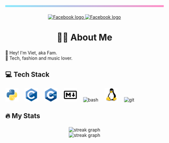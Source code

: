 <div align="center">
    <div style="width: 100%; height: 6px; background: linear-gradient(90deg, rgba(139,233,253,1) 0%, rgba(255,143,199,1) 100%);"></div>
</div>

###

<div align="center">
    <a href="https://facebook.com/phung.viet.68" target="_blank">
        <img src="https://img.shields.io/badge/Facebook-%231877F2.svg?logo=Facebook&logoColor=white" height="25" alt="Facebook logo"  />
    </a>
    <a href="https://instagram.com/Phunt_Vieg_" target="_blank">
        <img src="https://img.shields.io/badge/Instagram-%23E4405F.svg?logo=Instagram&logoColor=white" height="25" alt="Facebook logo"  />
    </a>
</div>

###

<h1 align="Center">👩‍💻  About Me</h1>

###

<p align="left">🤝 Hey! I'm Viet, aka Fam.<br>🐥 Tech, fashion and music lover.</p>

###

<h2 align="left">💻 Tech Stack</h2>

###

<p>
    <img src="https://raw.githubusercontent.com/devicons/devicon/master/icons/python/python-original.svg" alt="python" width="42" height="42" />
    <img width="12" />
    <img src="https://raw.githubusercontent.com/devicons/devicon/master/icons/c/c-original.svg" alt="c" width="42" height="42" />
    <img width="12" />
    <img src="https://raw.githubusercontent.com/devicons/devicon/master/icons/cplusplus/cplusplus-original.svg" alt="cplusplus" width="42" height="42" />
    <img width="12" />
    <img src="https://raw.githubusercontent.com/devicons/devicon/master/icons/markdown/markdown-original.svg" alt="markdown" width="42" height="42" />
    <img width="12" />
    <img src="https://www.vectorlogo.zone/logos/gnu_bash/gnu_bash-icon.svg" alt="bash" width="42" height="42" />
    <img width="12" />
    <img src="https://raw.githubusercontent.com/devicons/devicon/master/icons/linux/linux-original.svg" alt="linux" width="42" height="42" /></a>
    <img width="12" />
    <img src="https://www.vectorlogo.zone/logos/git-scm/git-scm-icon.svg" alt="git" width="42" height="42" />
</p>

###

<h2 align="left">🔥 My Stats</h2>

###

<div align="center">
    <img src="https://github-readme-stats.vercel.app/api?username=ViegPhunt&theme=dracula&hide_border=false&include_all_commits=false&count_private=false" height="150" alt="streak graph"  />
</div>

<div align="center">
    <img src="https://github-readme-stats.vercel.app/api/top-langs/?username=ViegPhunt&theme=dracula&hide_border=false&include_all_commits=false&count_private=false&layout=compact" height="150" alt="streak graph"  />
</div>

###
